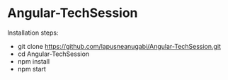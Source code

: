 # Angular-TechSession

Installation steps:
- git clone https://github.com/lapusneanugabi/Angular-TechSession.git
- cd Angular-TechSession
- npm install
- npm start
